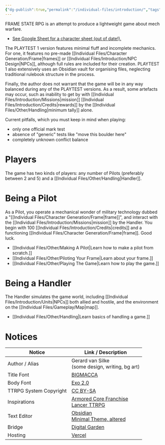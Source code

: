 ```yaml
---
{"dg-publish":true,"permalink":"/individual-files/introduction/","tags":["gardenEntry"]}
---
```


FRAME STATE RPG is an attempt to produce a lightweight game about mech warfare. 
* [See Google Sheet for a character sheet (out of date!).](https://docs.google.com/spreadsheets/d/1ZKpCgH2fd1nbUWRz3xMhdWFkJTIbK3ZiY1GRk2w310Y/edit?usp=sharing)

The PLAYTEST 1 version features minimal fluff and incomplete mechanics. For one, it features no pre-made [[Individual Files/Character Generation/Frame\|frames]] or [[Individual Files/Introduction/NPC Design\|NPCs]], although full rules are included for their creation. PLAYTEST 1 also extensively uses an Obsidian vault for organising files, neglecting traditional rulebook structure in the process.

Finally, the author does not warrant that the game will be in any way balanced during any of the PLAYTEST versions. As a result, some artefacts may occur, such as inability to get by with [[Individual Files/Introduction/Missions\|mission]] [[Individual Files/Introduction/Credits\|rewards]] by the [[Individual Files/Other/Handling\|minimum tally]] alone.

Current pitfalls, which you must keep in mind when playing: 
* only one official mark test
* absence of "generic" tests like "move this boulder here"
* completely unknown conflict balance

# Players
The game has two kinds of players: any number of Pilots (preferably between 2 and 5) and a [[Individual Files/Other/Handling\|Handler]].

# Being a Pilot
As a Pilot, you operate a mechanical wonder of military technology dubbed a "[[Individual Files/Character Generation/Frame\|frame]]", and interact with the [[Individual Files/Introduction/Missions\|mission]] by the Handler. You begin with 100 [[Individual Files/Introduction/Credits\|credits]] and a functioning [[Individual Files/Character Generation/Frame\|frame]]. Good luck.
* [[Individual Files/Other/Making A Pilot\|Learn how to make a pilot from scratch.]]
* [[Individual Files/Other/Piloting Your Frame\|Learn about your frame.]]
* [[Individual Files/Other/Playing The Game\|Learn how to play the game.]]
  
# Being a Handler
The Handler simulates the game world, including [[Individual Files/Introduction/Units\|NPCs]] both allied and hostile, and the environment on the [[Individual Files/Gameplay/Map\|map]].
* [[Individual Files/Other/Handling\|Learn basics of handling a game.]]

# Notices


| Notice                 | Link / Description                                                                                                     |
| ---------------------- | ---------------------------------------------------------------------------------------------------------------------- |
| Author / Alias         | Gerard van Silke<br>(some design, writing, bg art)                                                                     |
| Title Font             | [BIGMACCA](https://www.cdnfonts.com/bigmacca.font)                                                                     |
| Body Font              | [Exo 2.0](https://www.cdnfonts.com/exo-20.font)                                                                        |
| TTRPG System Copyright | [CC BY-SA](https://creativecommons.org/licenses/by-sa/4.0/)                                                            |
| Inspirations           | [Armored Core Franchise](https://en.wikipedia.org/wiki/Armored_Core)<br>[Lancer TTRPG](https://massifpress.com/lancer) |
| Text Editor            | [Obsidian](https://obsidian.md)<br>[Minimal Theme, altered](https://github.com/SlRvb/Obsidian--ITS-Theme)              |
| Bridge                 | [Digital Garden](https://dg-docs.ole.dev)                                                                              |
| Hosting                | [Vercel](https://vercel.com)                                                                                           |
